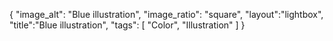 {
"image_alt": "Blue illustration",
"image_ratio": "square",
"layout":"lightbox",
"title":"Blue illustration",
 "tags": [
  "Color",
  "Illustration"
 ]
}